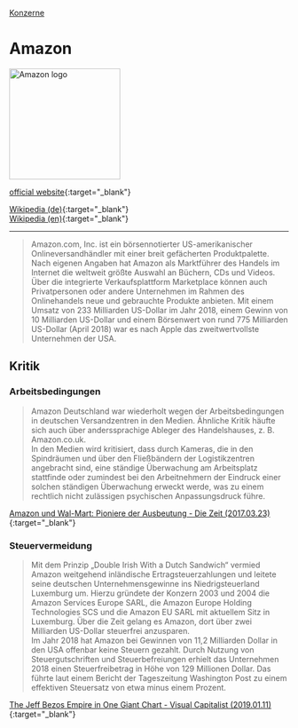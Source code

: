 [Konzerne](../konzerne.html)

# Amazon

<img src="https://upload.wikimedia.org/wikipedia/commons/6/62/Amazon.com-Logo.svg" height="200" alt="Amazon logo">

[official website](https://www.amazon.com/){:target="_blank"}      

[Wikipedia (de)](https://de.wikipedia.org/wiki/Amazon){:target="_blank"}   
[Wikipedia (en)](https://en.wikipedia.org/wiki/Amazon_(company)){:target="_blank"}   

---

> Amazon.com, Inc. ist ein börsennotierter US-amerikanischer Onlineversandhändler mit einer breit gefächerten Produktpalette. Nach eigenen Angaben hat Amazon als Marktführer des Handels im Internet die weltweit größte Auswahl an Büchern, CDs und Videos. Über die integrierte Verkaufsplattform Marketplace können auch Privatpersonen oder andere Unternehmen im Rahmen des Onlinehandels neue und gebrauchte Produkte anbieten.
Mit einem Umsatz von 233 Milliarden US-Dollar im Jahr 2018, einem Gewinn von 10 Milliarden US-Dollar und einem Börsenwert von rund 775 Milliarden US-Dollar (April 2018) war es nach Apple das zweitwertvollste Unternehmen der USA.

## Kritik

### <a name="arbeitsbedingungen">Arbeitsbedingungen</a>
> Amazon Deutschland war wiederholt wegen der Arbeitsbedingungen in deutschen Versandzentren in den Medien. Ähnliche Kritik häufte sich auch über anderssprachige Ableger des Handelshauses, z. B. Amazon.co.uk.   
In den Medien wird kritisiert, dass durch Kameras, die in den Spindräumen und über den Fließbändern der Logistikzentren angebracht sind, eine ständige Überwachung am Arbeitsplatz stattfinde oder zumindest bei den Arbeitnehmern der Eindruck einer solchen ständigen Überwachung erweckt werde, was zu einem rechtlich nicht zulässigen psychischen Anpassungsdruck führe.   

[Amazon und Wal-Mart: Pioniere der Ausbeutung - Die Zeit (2017.03.23)](https://www.zeit.de/2017/13/amazon-wal-mart-us-wirtschaft-ausbeutung-arbeitnehmer-lohnniveau/komplettansicht){:target="_blank"}   

### <a name="steuervermeidung">Steuervermeidung</a>
> Mit dem Prinzip „Double Irish With a Dutch Sandwich“ vermied Amazon weitgehend inländische Ertragsteuerzahlungen und leitete seine deutschen Unternehmensgewinne ins Niedrigsteuerland Luxemburg um. Hierzu gründete der Konzern 2003 und 2004 die Amazon Services Europe SARL, die Amazon Europe Holding Technologies SCS und die Amazon EU SARL mit aktuellem Sitz in Luxemburg. Über die Zeit gelang es Amazon, dort über zwei Milliarden US-Dollar steuerfrei anzusparen.   
Im Jahr 2018 hat Amazon bei Gewinnen von 11,2 Milliarden Dollar in den USA offenbar keine Steuern gezahlt. Durch Nutzung von Steuergutschriften und Steuerbefreiungen erhielt das Unternehmen 2018 einen Steuerfreibetrag in Höhe von 129 Millionen Dollar. Das führte laut einem Bericht der Tageszeitung Washington Post zu einem effektiven Steuersatz von etwa minus einem Prozent.   


[The Jeff Bezos Empire in One Giant Chart - Visual Capitalist (2019.01.11)](https://www.visualcapitalist.com/jeff-bezos-empire-chart/){:target="_blank"}   
